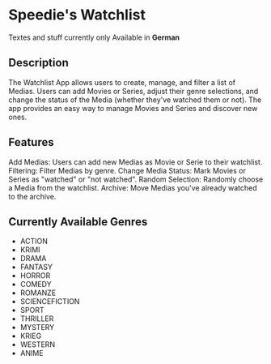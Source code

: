 # Speedie's Watchlist

Textes and stuff currently only Available in **German**

## Description
The Watchlist App allows users to create, manage, and filter a list of Medias. Users can add Movies or Series, adjust their genre selections, and change the status of the Media (whether they've watched them or not). The app provides an easy way to manage Movies and Series and discover new ones.

## Features
Add Medias: Users can add new Medias as Movie or Serie to their watchlist.
Filtering: Filter Medias by genre.
Change Media Status: Mark Movies or Series as "watched" or "not watched".
Random Selection: Randomly choose a Media from the watchlist.
Archive: Move Medias you've already watched to the archive.

## Currently Available Genres
- ACTION
- KRIMI
- DRAMA
- FANTASY
- HORROR
- COMEDY
- ROMANZE
- SCIENCEFICTION
- SPORT
- THRILLER
- MYSTERY
- KRIEG
- WESTERN
- ANIME

